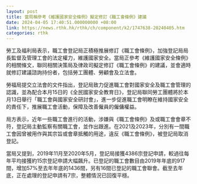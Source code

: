 ```yaml
---
layout: post
title: 當局稱參考《維護國家安全條例》擬定修訂《職工會條例》建議
date: 2024-04-05 17:40:51.000000000 +08:00
link: https://news.rthk.hk/rthk/ch/component/k2/1747638-20240405.htm
categories: rthk
---
```


勞工及福利局表示，職工會登記局正積極推展修訂《職工會條例》，加強登記局局長監督及管理工會的法定權力，維護國家安全。當局正參考《維護國家安全條例》的相關條文，聯同相關決策局及律政司擬定修訂《職工會條例》的建議，並會適時就修訂建議諮詢持份者，包括勞工團體、勞顧會及立法會。

勞福局提交立法會的文件指出，登記局致力促進職工會對國家安全及職工會管理的認識，並為配合本月15日的《全民國家安全教育日》，登記局聯同勞工團體將於本月13日舉行「職工會與國家安全研討會」，進一步促進職工會明瞭在維持國家安全的責任下，推展職工會活動，保障及改善僱員的僱傭權益。

局方表示，近年一些職工會進行的活動，涉嫌與《職工會條例》及或職工會會章不符，登記局主動監察有關職工會，並作出跟進。在2021及2023年，分別有一間職工會因曾被用作與其宗旨或會章抵觸的用途，違反《職工會條例》，被登記局取消登記。

當局又提到，2019年11月至2020年5月，登記局接獲4386宗登記申請，較過往每年平均接獲約15宗登記申請大幅飆升。已登記的職工會數目由2019年年底的917間，增加57%至去年年底的1436間，另有16間已登記的職工會聯會。截至去年底，正在處理的登記申請有7宗，整體情況已回復平穩。
